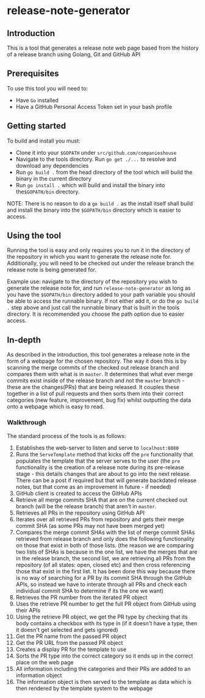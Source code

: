 # release-note-generator

## Introduction
This is a tool that generates a release note web page based from the history of a release branch using Golang, Git and GitHub API

## Prerequisites
To use this tool you will need to:
- Have `Go` installed
- Have a GitHub Personal Access Token set in your bash profile

## Getting started
To build and install you must:
- Clone it into your `$GOPATH` under `src/github.com/companieshouse`
- Navigate to the tools directory. Run `go get ./...` to resolve and download any dependencies
- Run `go build .` from the head directory of the tool which will build the binary in the current directory
- Run `go install .` which will build and install the binary into the`$GOPATH/bin` directory.

NOTE: There is no reason to do a `go build .` as the install itself shall build and install the binary into the `$GOPATH/bin` directory which is easier to access. 

## Using the tool
Running the tool is easy and only requires you to run it in the directory of the repository in which you want to generate the release note for. Additionally, you will need to be checked out under the release branch the release note is being generated for.

Example use: navigate to the directory of the repository you wish to generate the release note for, and run `release-note-generator` as long as  you have the `$GOPATH/bin` directory added to your path variable you should be able to access the runnable binary. If not either add it, or do the `go build .` step above and just call the runnable binary that is built in the tools directory. It is recommended you choose the path option due to easier access.

## In-depth
As described in the introduction, this tool generates a release note in the form of a webpage for the chosen repository. The way it does this is by scanning the merge commits of the checked out release branch and compares them with what is in `master`. It determines that what ever merge commits exist inside of the release branch and not the `master` branch - these are the changes(PRs) that are being released. It couples these together in a list of pull requests and then sorts them into their correct categories (new feature, improvement, bug fix) whilst outputting the data onto a webpage which is easy to read.

### Walkthrough
The standard process of the tools is as follows:
1) Establishes the web-server to listen and serve to `localhost:8080`
2) Runs the `ServeTemplate` method that kicks off the `pre` functionality that populates the template that the server serves to the user (the `pre` functionality is the creation of a release note during its pre-release stage - this details changes that are about to go into the next release. There can be a post if required but that will generate backdated release notes, but that come as an improvement in future - if needed)
4) GitHub client is created to access the GitHub APIs
5) Retrieve all merge commits SHA that are on the current checked out branch (will be the release branch) that aren't in `master`.
6) Retrieves all PRs in the repository using GitHub API
7) Iterates over all retrieved PRs from repository and gets their merge commit SHA (as some PRs may not have been merged yet)
8) Compares the merge commit SHAs with the list of merge commit SHAs retrieved from release branch and only does the following functionality on those that exist in both of those lists.
(the reason we are comparing two lists of SHAs is because in the one list, we have the merges that are in the release branch, the second list, we are retrieving all PRs from the repository (of all states: open, closed etc) and then cross referencing those that exist in the first list. It has been done this way because there is no way of searching for a PR by its commit SHA through the GitHub APIs, so instead we have to interate through all PRs and check each individual commit SHA to determine if its the one we want)
9) Retrieves the PR number from the iterated PR object
10) Uses the retrieve PR number to get the full PR object from GitHub using their APIs
11) Using the retrieve PR object, we get the PR type by checking that its body contains a checkbox with its type in (if it doesn't have a type, then it doesn't get selected and gets ignored)
12) Get the PR name from the passed PR object
13) Get the PR URL from the passed PR object
14) Creates a display PR for the template to use
15) Sorts the PR type into the correct category so it ends up in the correct place on the web page
16) All information including the categories and their PRs are added to an information object
17) The information object is then served to the template as data which is then rendered by the template system to the webpage
